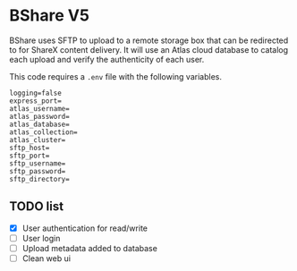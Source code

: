 # BShare V5 

BShare uses SFTP to upload to a remote storage box that can be redirected to for ShareX content delivery. 
It will use an Atlas cloud database to catalog each upload and verify the authenticity of each user.

This code requires a ```.env``` file with the following variables. 

```text
logging=false
express_port=
atlas_username=
atlas_password=
atlas_database=
atlas_collection=
atlas_cluster=
sftp_host=
sftp_port=
sftp_username=
sftp_password=
sftp_directory=
```

## TODO list

- [x] User authentication for read/write
- [ ] User login
- [ ] Upload metadata added to database
- [ ] Clean web ui